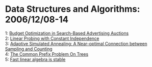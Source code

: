 # Data Structures and Algorithms: 2006/12/08-14  
1: [Budget Optimization in Search-Based Advertising Auctions](https://doi.org/10.48550/arXiv.cs/0612052)  
2: [Linear Probing with Constant Independence](https://doi.org/10.48550/arXiv.cs/0612055)  
3: [Adaptive Simulated Annealing: A Near-optimal Connection between Sampling  and Counting](https://doi.org/10.48550/arXiv.cs/0612058)  
4: [The Common Prefix Problem On Trees](https://doi.org/10.48550/arXiv.cs/0612060)  
5: [Fast linear algebra is stable](https://doi.org/10.48550/arXiv.math/0612264)  